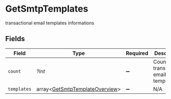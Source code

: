 # GetSmtpTemplates

transactional email templates informations


## Fields

| Field                                                                            | Type                                                                             | Required                                                                         | Description                                                                      | Example                                                                          |
| -------------------------------------------------------------------------------- | -------------------------------------------------------------------------------- | -------------------------------------------------------------------------------- | -------------------------------------------------------------------------------- | -------------------------------------------------------------------------------- |
| `count`                                                                          | *?int*                                                                           | :heavy_minus_sign:                                                               | Count of transactional email templates                                           | 1                                                                                |
| `templates`                                                                      | array<[GetSmtpTemplateOverview](../../models/shared/GetSmtpTemplateOverview.md)> | :heavy_minus_sign:                                                               | N/A                                                                              |                                                                                  |